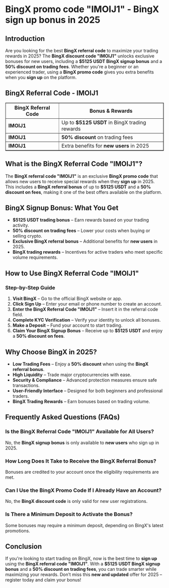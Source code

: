 <h1>BingX promo code "IMOIJ1" - BingX sign up bonus in 2025</h1>
<h2>Introduction</h2>
<p>Are you looking for the best <strong>BingX referral code</strong> to maximize your trading rewards in 2025? The <strong>BingX discount code "IMOIJ1"</strong> unlocks exclusive bonuses for new users, including a <strong>$5125 USDT BingX signup bonus</strong> and a <strong>50% discount on trading fees</strong>. Whether you're a beginner or an experienced trader, using a <strong>BingX promo code</strong> gives you extra benefits when you <strong>sign up</strong> on the platform.</p>

<h2>BingX Referral Code - IMOIJ1</h2>
<table border="1">
    <tr>
        <th>BingX Referral Code</th>
        <th>Bonus & Rewards</th>
    </tr>
    <tr>
        <td><strong>IMOIJ1</strong></td>
        <td>Up to <strong>$5125 USDT</strong> in BingX trading rewards</td>
    </tr>
    <tr>
        <td><strong>IMOIJ1</strong></td>
        <td><strong>50% discount</strong> on trading fees</td>
    </tr>
    <tr>
        <td><strong>IMOIJ1</strong></td>
        <td>Extra benefits for <strong>new users</strong> in 2025</td>
    </tr>
</table>

<h2>What is the BingX Referral Code "IMOIJ1"?</h2>
<p>The <strong>BingX referral code "IMOIJ1"</strong> is an exclusive <strong>BingX promo code</strong> that allows new users to receive special rewards when they <strong>sign up</strong> in 2025. This includes a <strong>BingX referral bonus</strong> of up to <strong>$5125 USDT</strong> and a <strong>50% discount on fees</strong>, making it one of the best offers available on the platform.</p>

<h2>BingX Signup Bonus: What You Get</h2>
<ul>
    <li><strong>$5125 USDT trading bonus</strong> – Earn rewards based on your trading activity.</li>
    <li><strong>50% discount on trading fees</strong> – Lower your costs when buying or selling crypto.</li>
    <li><strong>Exclusive BingX referral bonus</strong> – Additional benefits for <strong>new users</strong> in 2025.</li>
    <li><strong>BingX trading rewards</strong> – Incentives for active traders who meet specific volume requirements.</li>
</ul>

<h2>How to Use BingX Referral Code "IMOIJ1"</h2>
<h3>Step-by-Step Guide</h3>
<ol>
    <li><strong>Visit BingX</strong> – Go to the official BingX website or app.</li>
    <li><strong>Click Sign Up</strong> – Enter your email or phone number to create an account.</li>
    <li><strong>Enter the BingX Referral Code "IMOIJ1"</strong> – Insert it in the referral code field.</li>
    <li><strong>Complete KYC Verification</strong> – Verify your identity to unlock all bonuses.</li>
    <li><strong>Make a Deposit</strong> – Fund your account to start trading.</li>
    <li><strong>Claim Your BingX Signup Bonus</strong> – Receive up to <strong>$5125 USDT</strong> and enjoy a <strong>50% discount on fees</strong>.</li>
</ol>

<h2>Why Choose BingX in 2025?</h2>
<ul>
    <li><strong>Low Trading Fees</strong> – Enjoy a <strong>50% discount</strong> when using the <strong>BingX referral bonus</strong>.</li>
    <li><strong>High Liquidity</strong> – Trade major cryptocurrencies with ease.</li>
    <li><strong>Security & Compliance</strong> – Advanced protection measures ensure safe transactions.</li>
    <li><strong>User-Friendly Interface</strong> – Designed for both beginners and professional traders.</li>
    <li><strong>BingX Trading Rewards</strong> – Earn bonuses based on trading volume.</li>
</ul>

<h2>Frequently Asked Questions (FAQs)</h2>

<h3>Is the BingX Referral Code "IMOIJ1" Available for All Users?</h3>
<p>No, the <strong>BingX signup bonus</strong> is only available to <strong>new users</strong> who sign up in 2025.</p>

<h3>How Long Does It Take to Receive the BingX Referral Bonus?</h3>
<p>Bonuses are credited to your account once the eligibility requirements are met.</p>

<h3>Can I Use the BingX Promo Code If I Already Have an Account?</h3>
<p>No, the <strong>BingX discount code</strong> is only valid for new user registrations.</p>

<h3>Is There a Minimum Deposit to Activate the Bonus?</h3>
<p>Some bonuses may require a minimum deposit, depending on BingX's latest promotions.</p>

<h2>Conclusion</h2>
<p>If you're looking to start trading on BingX, now is the best time to <strong>sign up</strong> using the <strong>BingX referral code "IMOIJ1"</strong>. With a <strong>$5125 USDT BingX signup bonus</strong> and a <strong>50% discount on trading fees</strong>, you can trade smarter while maximizing your rewards. Don’t miss this <strong>new and updated</strong> offer for 2025 – register today and claim your bonus!</p>
